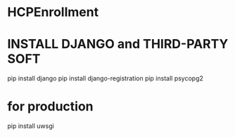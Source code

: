 HCPEnrollment
=============

INSTALL DJANGO and THIRD-PARTY SOFT
====================================
pip install django
pip install django-registration
pip install psycopg2

# for production
pip install uwsgi